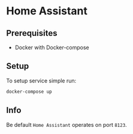 # Home Assistant


## Prerequisites
- Docker with Docker-compose

## Setup
To setup service simple run:
```bash
docker-compose up
```

## Info

Be default `Home Assistant` operates on port `8123`.
